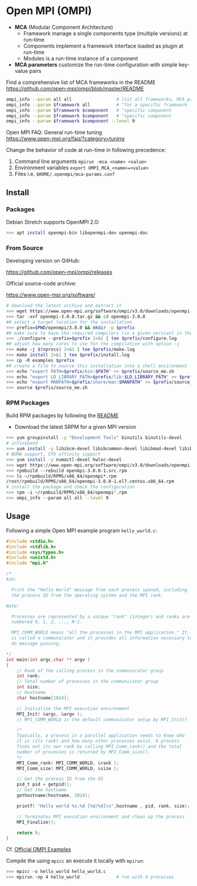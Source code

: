 # Open MPI (OMPI)

* **MCA** (Modular Component Architecture)
  - Framework manage a single components type (multiple versions) at run-time
  - Components implement a framework interface loaded as plugin at run-time
  - Modules is a run-time instance of a component
* **MCA parameters** customize the run-time configuration with simple key-value pairs

Find a comprehensive list of MCA frameworks in the README  
<https://github.com/open-mpi/ompi/blob/master/README>

```bash
ompi_info --param all all                 # list all frameworks, MCA paramters
ompi_info --param $framework all          # ^for a specific framework
ompi_info --param $framework $component   # ^specific component
ompi_info --param $framework $component   # ^specific component
ompi_info --param $framework $component --level 9 
```

Open MPI FAQ: General run-time tuning  
<https://www.open-mpi.org/faq/?category=tuning>

Change the behavior of code at run-time in following precedence:

1. Command line arguments `mpirun -mca <name> <value>`
2. Environment variables `export OMPI_MCA_<name>=<value>`
3. Files i.e. `$HOME/.openmpi/mca‐params.conf`




## Install


### Packages

Debian Stretch supports OpenMPI 2.0:

```bash
>>> apt install openmpi-bin libopenmpi-dev openmpi-doc
```


### From Source

Developing version on GitHub:

<https://github.com/open-mpi/ompi/releases>

Official source-code archive:

<https://www.open-mpi.org/software/>

```bash
# download the latest archive and extract it
>>> wget https://www.open-mpi.org/software/ompi/v3.0/downloads/openmpi-3.0.0.tar.gz
>>> tar -xvf openmpi-3.0.0.tar.gz && cd openmpi-3.0.0
## select a target location for the installation
>>> prefix=$PWD/openmpi/3.0.0 && mkdir -p $prefix
## make sure to have the required compilers (in a given version) in the shell enironment
>>> ./configure --prefix=$prefix 2>&1 | tee $prefix/configure.log
## adjust how many cores to use for the compilation with option -j
>>> make -j $(nprocs) 2>&1 | tee $prefix/make.log
>>> make install 2>&1 | tee $prefix/install.log
>>> cp -R examples $prefix
## create a file to source this installation into a shell environment
>>> echo "export PATH=$prefix/bin:$PATH" >> $prefix/source_me.sh
>>> echo "export LD_LIBRARY_PATH=$prefix/lib:$LD_LIBRARY_PATH" >> $prefix/source_me.sh
>>> echo "export MANPATH=$prefix/share/man:$MANPATH" >> $prefix/source_me.sh
>>> source $prefix/source_me.sh
```

### RPM Packages

Build RPM packages by following the [README](https://github.com/open-mpi/ompi/tree/v3.0.x/contrib/dist/linux)

* Download the latest SRPM for a given MPI version

```bash
>>> yum groupinstall -y "Development Tools" binutils binutils-devel
# infiniband
>>> yum install -y libibcm-devel libibcommon-devel libibmad-devel libibumad-devel libibverbs-devel librdmacm-devel
# NUMA support, CPU affinity support
>>> yum install -y numactl-devel hwloc-devel
>>> wget https://www.open-mpi.org/software/ompi/v3.0/downloads/openmpi-3.0.0-1.src.rpm
>>> rpmbuild --rebuild openmpi-3.0.0-1.src.rpm
>>> ls ~/rpmbuild/RPMS/x86_64/openmpi*.rpm
/root/rpmbuild/RPMS/x86_64/openmpi-3.0.0-1.el7.centos.x86_64.rpm
# install the package and check the configuration
>>> rpm -i ~/rpmbuild/RPMS/x86_64/openmpi*.rpm
>>> ompi_info --param all all --level 9
```

## Usage

Following a simple Open MPI example program `hello_world.c`: 

```c
#include <stdio.h>
#include <stdlib.h>
#include <sys/types.h>
#include <unistd.h>
#include "mpi.h"

/*
Aim:

  Print the "Hello World" message from each process spaned, including
  the process ID from the operating system and the MPI rank.

Note:

  Processes are represented by a unique "rank" (integer) and ranks are 
  numbered 0, 1, 2, ..., N-1. 

  MPI_COMM_WORLD means "all the processes in the MPI application." It 
  is called a communicator and it provides all information necessary to 
  do message passing.

*/
int main(int argc,char ** argv )
{
    // Rank of the calling process in the communicator group
    int rank;
    // Total number of processes in the communicator group
    int size;
    // Hostname
    char hostname[1024];

    // Initialize the MPI execution environment 
    MPI_Init( &argc, &argv );
    // MPI_COMM_WORLD is the default communicator setup by MPI_Init()  

    /* 
    Typically, a process in a parallel application needs to know who 
    it is (its rank) and how many other processes exist. A process 
    finds out its own rank by calling MPI_Comm_rank() and the total 
    number of processes is returned by MPI_Comm_size().
    */
    MPI_Comm_rank( MPI_COMM_WORLD, &rank );
    MPI_Comm_size( MPI_COMM_WORLD, &size );

    // Get the process ID from the OS
    pid_t pid = getpid();
    // Get the hostname
    gethostname(hostname, 1024);

    printf( "Hello world %s.%d [%d/%d]\n",hostname , pid, rank, size);

    // Terminates MPI execution environment and clean up the process
    MPI_Finalize();

    return 0;
}
```

Cf. [Official OMPI Examples](https://github.com/open-mpi/ompi/tree/master/examples)

Compile the using `mpicc` an execute it locally with `mpirun`:

```bash
>>> mpicc -o hello_world hello_world.c
>>> mpirun -np 4 hello_world              # run with 4 processes
```

